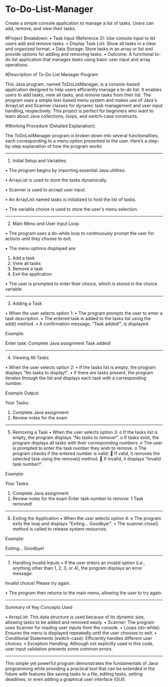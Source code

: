 # To-Do-List-Manager


Create a simple console application to manage a list of tasks. Users can add, remove, and view their tasks.




#Project Breakdown:
• Task Input (Reference 2): Use console input to let users add and remove tasks.
• Display Task List: Show all tasks in a clear and organized format.
• Data Storage: Store tasks in an array or list and provide options for adding and removing tasks.
• Outcome: A functional to-do list application that manages tasks using basic user input and array operations.





#Description of To-Do List Manager Program


This Java program, named ToDoListManager, is a console-based application designed to help users efficiently manage a to-do list. It enables users to add tasks, view all tasks, and remove tasks from their list. The program uses a simple text-based menu system and makes use of Java's ArrayList and Scanner classes for dynamic task management and user input handling, respectively. This project is perfect for beginners who want to learn about Java collections, loops, and switch-case constructs.


#Working Procedure (Detailed Explanation):

The ToDoListManager program is broken down into several functionalities, each corresponding to a menu option presented to the user. Here’s a step-by-step explanation of how the program works

________________________________________
1. Initial Setup and Variables
   
•	The program begins by importing essential Java utilities:

• ArrayList is used to store the tasks dynamically.

•	Scanner is used to accept user input.

•	An ArrayList named tasks is initialized to hold the list of tasks.

•	The variable choice is used to store the user's menu selection.

________________________________________
2. Main Menu and User Input Loop
   
•	The program uses a do-while loop to continuously prompt the user for actions until they choose to exit.

•	The menu options displayed are:

1.	Add a task
2.	View all tasks
3.	Remove a task
4.	Exit the application
   
•	The user is prompted to enter their choice, which is stored in the choice variable.
________________________________________
3. Adding a Task
   
•	When the user selects option 1:
•	The program prompts the user to enter a task description.
•	The entered task is added to the tasks list using the add() method.
•	A confirmation message, "Task added!", is displayed.

Example:

Enter task: Complete Java assignment
Task added!
________________________________________
4. Viewing All Tasks
   
•	When the user selects option 2:
•	If the tasks list is empty, the program displays "No tasks to display!".
•	If there are tasks present, the program iterates through the list and displays each task with a corresponding number.


Example Output:

Your Tasks:
1. Complete Java assignment
2. Review notes for the exam
________________________________________
5. Removing a Task
•	When the user selects option 3:
o	If the tasks list is empty, the program displays "No tasks to remove!".
o	If tasks exist, the program displays all tasks with their corresponding numbers.
o	The user is prompted to enter the task number they wish to remove.
o	The program checks if the entered number is valid:
	If valid, it removes the selected task using the remove() method.
	If invalid, it displays "Invalid task number!".


Example:

Your Tasks:
1. Complete Java assignment
2. Review notes for the exam
Enter task number to remove: 1
Task removed!
________________________________________
6. Exiting the Application
•	When the user selects option 4:
o	The program exits the loop and displays "Exiting... Goodbye!".
•	The scanner.close() method is called to release system resources.


Example:

Exiting... Goodbye!

________________________________________
7. Handling Invalid Inputs
•	If the user enters an invalid option (i.e., anything other than 1, 2, 3, or 4), the program displays an error message:

Invalid choice! Please try again.

•	The program then returns to the main menu, allowing the user to try again.
________________________________________
Summary of Key Concepts Used

•	ArrayList: This data structure is used because of its dynamic size, allowing tasks to be added and removed easily.
•	Scanner: The program uses Scanner for reading user inputs from the console.
•	Loops (do-while): Ensures the menu is displayed repeatedly until the user chooses to exit.
•	Conditional Statements (switch-case): Efficiently handles different user choices.
•	Exception Handling: Although not explicitly used in this code, user input validation prevents some common errors.

________________________________________
This simple yet powerful program demonstrates the fundamentals of Java programming while providing a practical tool that can be extended in the future with features like saving tasks to a file, editing tasks, setting deadlines, or even adding a graphical user interface (GUI).
